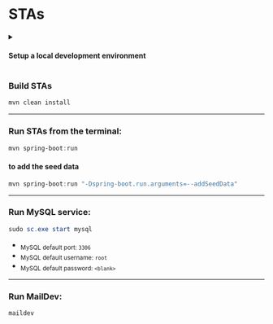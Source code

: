 # STAs

<details>
    <summary> <h4> Setup a  local development environment </h4></summary>


You will need the following:
* [Git](https://git-scm.com/) and [gh](https://cli.github.com/)
* [JDK 17  (Eclipse Temurin)](https://adoptium.net/)
* [MySQL Community Server](https://dev.mysql.com/downloads/mysql/)
* [MailDev SMTP Server](https://github.com/maildev/maildev)

To install them, run the following in powershell

1. Install scoop
    ```Powershell
    Set-ExecutionPolicy RemoteSigned -scope CurrentUser;
    iwr -useb get.scoop.sh | iex;
    ```

2. Install git and add the java bucket
    ```powershell
    scoop install git gh sudo;
    scoop bucket add java
    ```

3. Install the dependencies
    ```powershell
    scoop install temurin17-jdk maven nodejs-lts mysql mysql-workbench;
    ```

4. Install MailDev
    ```powershell
    npm install -g maildev
    ```

5. Install MySQL service
    ```powershell
    sudo mysqld.exe --install-manual mysql --defaults-file="$env:userprofile\scoop\apps\mysql\current\my.ini"
    ```

7. Sign in to GitHub with gh

    ```powershell
    gh auth login;
    ```

6. Clone the repo
    ```powershell
    gh repo clone SaifAqqad/STAs
    ```
<hr>
    
</details>

### Build STAs
```powershell
mvn clean install
```
<hr>

### Run STAs from the terminal:
```powershell
mvn spring-boot:run
```
#### to add the seed data
```powershell
mvn spring-boot:run "-Dspring-boot.run.arguments=--addSeedData"
```
<hr>

### Run MySQL service:
```powershell
sudo sc.exe start mysql
```

* <sub>MySQL default port: `3306`</sub>
* <sub>MySQL default username: `root`</sub>
* <sub>MySQL default password: `<blank>`</sub>
<hr>

### Run MailDev:
```powershell
maildev
```
